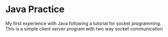 Java Practice
===

My first experience with Java following a tutorial for socket programming. This is a simple client server program with two way socket communication